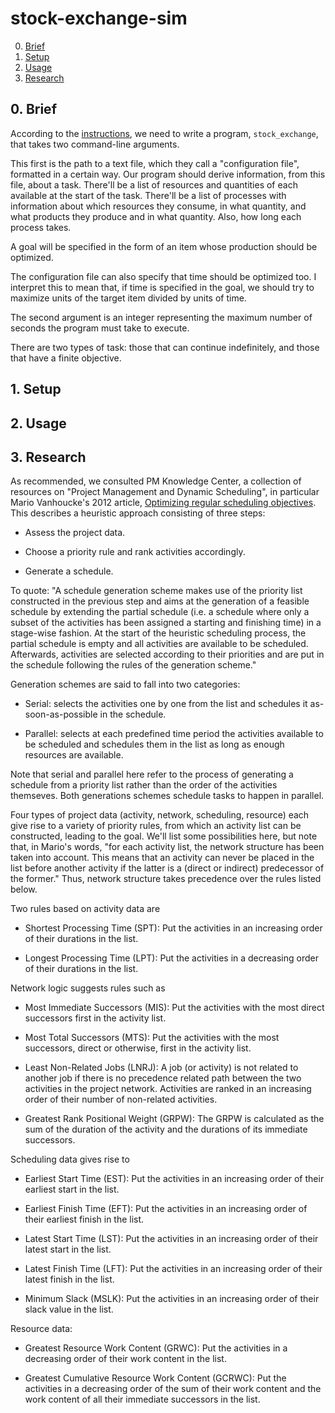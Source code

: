 # stock-exchange-sim

0. [Brief](#-brief)
1. [Setup](#1-setup)
2. [Usage](#2-usage)
3. [Research](#3-research)

## 0. Brief

According to the [instructions](https://github.com/01-edu/public/tree/master/subjects/stock-exchange-sim), we need to write a program, `stock_exchange`, that takes two command-line arguments.

This first is the path to a text file, which they call a "configuration file", formatted in a certain way. Our program should derive information, from this file, about a task. There'll be a list of resources and quantities of each available at the start of the task. There'll be a list of processes with information about which resources they consume, in what quantity, and what products they produce and in what quantity. Also, how long each process takes.

A goal will be specified in the form of an item whose production should be optimized.

The configuration file can also specify that time should be optimized too. I interpret this to mean that, if time is specified in the goal, we should try to maximize units of the target item divided by units of time.

The second argument is an integer representing the maximum number of seconds the program must take to execute.

There are two types of task: those that can continue indefinitely, and those that have a finite objective.

## 1. Setup

## 2. Usage

## 3. Research

As recommended, we consulted PM Knowledge Center, a collection of resources on "Project Management and Dynamic Scheduling", in particular Mario Vanhoucke's 2012 article, [Optimizing regular scheduling objectives](https://www.pmknowledgecenter.com/node/256). This describes a heuristic approach consisting of three steps:

- Assess the project data.

- Choose a priority rule and rank activities accordingly.

- Generate a schedule.

To quote: "A schedule generation scheme makes use of the priority list constructed in the previous step and aims at the generation of a feasible schedule by extending the partial schedule (i.e. a schedule where only a subset of the activities has been assigned a starting and finishing time) in a stage-wise fashion. At the start of the heuristic scheduling process, the partial schedule is empty and all activities are available to be scheduled. Afterwards, activities are selected according to their priorities and are put in the schedule following the rules of the generation scheme."

Generation schemes are said to fall into two categories:

- Serial: selects the activities one by one from the list and schedules it as-soon-as-possible in the schedule.

- Parallel: selects at each predefined time period the activities available to be scheduled and schedules them in the list as long as enough resources are available.

Note that serial and parallel here refer to the process of generating a schedule from a priority list rather than the order of the activities themseves. Both generations schemes schedule tasks to happen in parallel.

Four types of project data (activity, network, scheduling, resource) each give rise to a variety of priority rules, from which an activity list can be constructed, leading to the goal. We'll list some possibilities here, but note that, in Mario's words, "for each activity list, the network structure has been taken into account. This means that an activity can never be placed in the list before another activity if the latter is a (direct or indirect) predecessor of the former." Thus, network structure takes precedence over the rules listed below.

Two rules based on activity data are

- Shortest Processing Time (SPT): Put the activities in an increasing order of their durations in the list.

- Longest Processing Time (LPT): Put the activities in a decreasing order of their durations in the list.

Network logic suggests rules such as

- Most Immediate Successors (MIS): Put the activities with the most direct successors first in the activity list.

- Most Total Successors (MTS): Put the activities with the most successors, direct or otherwise, first in the activity list.

- Least Non-Related Jobs (LNRJ): A job (or activity) is not related to another job if there is no precedence related path between the two activities in the project network. Activities are ranked in an increasing order of their number of non-related activities.

- Greatest Rank Positional Weight (GRPW): The GRPW is calculated as the sum of the duration of the activity and the durations of its immediate successors.

Scheduling data gives rise to

- Earliest Start Time (EST): Put the activities in an increasing order of their earliest start in the list.

- Earliest Finish Time (EFT): Put the activities in an increasing order of their earliest finish in the list.

- Latest Start Time (LST): Put the activities in an increasing order of their latest start in the list.

- Latest Finish Time (LFT): Put the activities in an increasing order of their latest finish in the list.

- Minimum Slack (MSLK): Put the activities in an increasing order of their slack value in the list.

Resource data:

- Greatest Resource Work Content (GRWC): Put the activities in a decreasing order of their work content in the list.

- Greatest Cumulative Resource Work Content (GCRWC): Put the activities in a decreasing order of the sum of their work content and the work content of all their immediate successors in the list.
